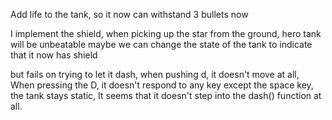 Add life to the tank, so it now can withstand 3 bullets now

I implement the shield, when picking up the star from the ground, hero tank will be unbeatable
maybe we can change the state of the tank to indicate that it now has shield

but fails on trying to let it dash, when pushing d, it doesn't move at all, 
When pressing the D, it doesn't respond to any key except the space key, the tank stays static, 
It seems that it doesn't step into the dash() function at all.



